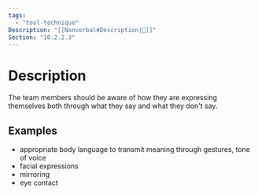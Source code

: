```yaml
---
tags:
  - "tool-technique"
Description: "[[Nonverbal#Description|📝]]"
Section: "10.2.2.3"
---
```

# Description
The team members should be aware of how they are expressing themselves both through what they say and what they don't say.
## Examples
- appropriate body language to transmit meaning through gestures, tone of voice
- facial expressions
- mirroring
- eye contact